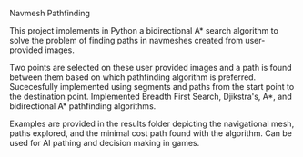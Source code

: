 Navmesh Pathfinding 

This project implements in Python a bidirectional A* search algorithm to solve the problem of finding paths in navmeshes created from user-provided images.

Two points are selected on these user provided images and a path is found between them based on which pathfinding algorithm is preferred. Sucecesfully implemented using segments and paths from the start point to the destination point. Implemented Breadth First Search, Djikstra's, A*, and bidirectional A* pathfinding algorithms.

Examples are provided in the results folder depicting the navigational mesh, paths explored, and the minimal cost path found with the algorithm. Can be used for AI pathing and decision making in games.
